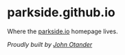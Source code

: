 parkside.github.io
==================

Where the [parkside.io](http://www.parkside.io) homepage lives.

_Proudly built by [John Otander](http://johnotander.com)_
